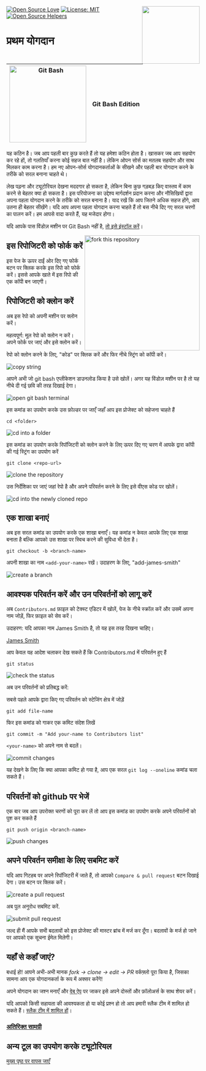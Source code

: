 [![Open Source Love](https://badges.frapsoft.com/os/v1/open-source.svg?v=103)](https://github.com/ellerbrock/open-source-badges/)
[<img align="right" width="150" src="https://firstcontributions.github.io/assets/gui-tool-tutorials/github-desktop-old-version-tutorial/join-slack-team.png">](https://join.slack.com/t/firstcontributors/shared_invite/zt-1hg51qkgm-Xc7HxhsiPYNN3ofX2_I8FA)
[![License: MIT](https://img.shields.io/badge/License-MIT-green.svg)](https://opensource.org/licenses/MIT)
[![Open Source Helpers](https://www.codetriage.com/roshanjossey/first-contributions/badges/users.svg)](https://www.codetriage.com/roshanjossey/first-contributions)

# प्रथम योगदान

| <img alt="Git Bash" src="https://cdn.icon-icons.com/icons2/2699/PNG/512/git_scm_logo_icon_170096.png" width="200"> | Git Bash Edition |
| ------------------------------------------------------------------------------------------------------------------ | ---------------- |

यह कठिन है। जब आप पहली बार कुछ करते हैं तो यह हमेशा कठिन होता है। खासकर जब आप सहयोग कर रहे हों, तो गलतियाँ करना कोई सहज बात नहीं है। लेकिन ओपन सोर्स का मतलब सहयोग और साथ मिलकर काम करना है। हम नए ओपन-सोर्स योगदानकर्ताओं के सीखने और पहली बार योगदान करने के तरीके को सरल बनाना चाहते थे।

लेख पढ़ना और ट्यूटोरियल देखना मददगार हो सकता है, लेकिन बिना कुछ गड़बड़ किए वास्तव में काम करने से बेहतर क्या हो सकता है। इस परियोजना का उद्देश्य मार्गदर्शन प्रदान करना और नौसिखियों द्वारा अपना पहला योगदान करने के तरीके को सरल बनाना है। याद रखें कि आप जितने अधिक सहज होंगे, आप उतना ही बेहतर सीखेंगे। यदि आप अपना पहला योगदान करना चाहते हैं तो बस नीचे दिए गए सरल चरणों का पालन करें। हम आपसे वादा करते हैं, यह मजेदार होगा।

यदि आपके पास विंडोज़ मशीन पर Git Bash नहीं है, [तो इसे इंस्टॉल करें](https://git-scm.com/download/win)।

<img align="right" width="300" src="https://firstcontributions.github.io/assets/gui-tool-tutorials/github-desktop-tutorial/fork.png" alt="fork this repository" />

## इस रिपोजिटरी को फोर्क करें

इस पेज के ऊपर दाईं ओर दिए गए फोर्क बटन पर क्लिक करके इस रिपो को फोर्क करें।
इससे आपके खाते में इस रिपो की एक कॉपी बन जाएगी।

## रिपोजिटरी को क्लोन करें

अब इस रेपो को अपनी मशीन पर क्लोन करें।

महत्वपूर्ण: मूल रेपो को क्लोन न करें। अपने फोर्क पर जाएं और इसे क्लोन करें।

रेपो को क्लोन करने के लिए, "कोड" पर क्लिक करें और फिर नीचे स्ट्रिंग को कॉपी करें।

<img src="https://firstcontributions.github.io/assets/cli-tool-tutorials/git-bash-windows-tutorial/gb-clone-1.png" alt="copy string" />

आपने अभी जो git bash एप्लीकेशन डाउनलोड किया है उसे खोलें। अगर यह विंडोज़ मशीन पर है तो यह नीचे दी गई छवि की तरह दिखाई देगा।

<img src="https://firstcontributions.github.io/assets/cli-tool-tutorials/git-bash-windows-tutorial/gb-terminal-1.png" alt="open git bash terminal" />

इस कमांड का उपयोग करके उस फ़ोल्डर पर जाएँ जहाँ आप इस प्रोजेक्ट को सहेजना चाहते हैं

`cd <folder>`

<img src="https://firstcontributions.github.io/assets/cli-tool-tutorials/git-bash-windows-tutorial/gb-terminal-2.png" alt="cd into a folder" />

इस कमांड का उपयोग करके रिपॉजिटरी को क्लोन करने के लिए ऊपर दिए गए चरण में आपके द्वारा कॉपी की गई स्ट्रिंग का उपयोग करें

`git clone <repo-url>`

<img src="https://firstcontributions.github.io/assets/cli-tool-tutorials/git-bash-windows-tutorial/gb-clone-2.png" alt="clone the repository" />

उस निर्देशिका पर जाएं जहां रेपो है और अपने परिवर्तन करने के लिए इसे वीएस कोड पर खोलें।

<img src="https://firstcontributions.github.io/assets/cli-tool-tutorials/git-bash-windows-tutorial/gb-terminal-3.png" alt="cd into the newly cloned repo" />

## एक शाखा बनाएं

अब इस सरल कमांड का उपयोग करके एक शाखा बनाएँ। यह कमांड न केवल आपके लिए एक शाखा बनाता है बल्कि आपको उस शाखा पर स्विच करने की सुविधा भी देता है।

```
git checkout -b <branch-name>
```

अपनी शाखा का नाम `<add-your-name>` रखें। उदाहरण के लिए, "add-james-smith"

<img src="https://firstcontributions.github.io/assets/cli-tool-tutorials/git-bash-windows-tutorial/gb-branch.png" alt="create a branch" />

## आवश्यक परिवर्तन करें और उन परिवर्तनों को लागू करें

अब `Contributors.md` फ़ाइल को टेक्स्ट एडिटर में खोलें, पेज के नीचे स्क्रॉल करें और उसमें अपना नाम जोड़ें, फिर फ़ाइल को सेव करें।

उदाहरण: यदि आपका नाम James Smith है, तो यह इस तरह दिखना चाहिए।

[James Smith](https://github.com/jamessmith)

आप केवल यह आदेश चलाकर देख सकते हैं कि Contributors.md में परिवर्तन हुए हैं

`git status`

<img src="https://firstcontributions.github.io/assets/cli-tool-tutorials/git-bash-windows-tutorial/gb-status.png" alt="check the status" />

अब उन परिवर्तनों को प्रतिबद्ध करें:

सबसे पहले आपके द्वारा किए गए परिवर्तन को स्टेजिंग क्षेत्र में जोड़ें

`git add file-name`

फिर इस कमांड को गाकर एक कमिट संदेश लिखें

`git commit -m "Add your-name to Contributors list"`

`<your-name>` को अपने नाम से बदलें।

<img src="https://firstcontributions.github.io/assets/cli-tool-tutorials/git-bash-windows-tutorial/gb-commit.png" alt="commit changes" />

यह देखने के लिए कि क्या आपका कमिट हो गया है, आप एक सरल `git log --oneline` कमांड चला सकते हैं।

## परिवर्तनों को github पर भेजें

एक बार जब आप उपरोक्त चरणों को पूरा कर लें तो आप इस कमांड का उपयोग करके अपने परिवर्तनों को पुश कर सकते हैं

`git push origin <branch-name>`

<img src="https://firstcontributions.github.io/assets/cli-tool-tutorials/git-bash-windows-tutorial/gb-push.png" alt="push changes" />

## अपने परिवर्तन समीक्षा के लिए सबमिट करें

यदि आप गिटहब पर अपने रिपॉजिटरी में जाते हैं, तो आपको `Compare & pull request` बटन दिखाई देगा। उस बटन पर क्लिक करें।

<img src="https://firstcontributions.github.io/assets/gui-tool-tutorials/github-desktop-tutorial/compare-and-pull.png" alt="create a pull request" />

अब पुल अनुरोध सबमिट करें.

<img src="https://firstcontributions.github.io/assets/gui-tool-tutorials/github-desktop-tutorial/submit-pull-request.png" alt="submit pull request" />

जल्द ही मैं आपके सभी बदलावों को इस प्रोजेक्ट की मास्टर ब्रांच में मर्ज कर दूँगा। बदलावों के मर्ज हो जाने पर आपको एक सूचना ईमेल मिलेगी।

## यहाँ से कहाँ जाएं?

बधाई हो! आपने अभी-अभी मानक _fork -> clone -> edit -> PR_ वर्कफ़्लो पूरा किया है, जिसका सामना आप एक योगदानकर्ता के रूप में अक्सर करेंगे!

अपने योगदान का जश्न मनाएँ और [वेब ऐप](https://firstcontributions.github.io#social-share) पर जाकर इसे अपने दोस्तों और फ़ॉलोअर्स के साथ शेयर करें।

यदि आपको किसी सहायता की आवश्यकता हो या कोई प्रश्न हो तो आप हमारी स्लैक टीम में शामिल हो सकते हैं। [स्लैक टीम में शामिल हों](https://join.slack.com/t/firstcontributors/shared_invite/zt-1hg51qkgm-Xc7HxhsiPYNN3ofX2_I8FA)।

### [अतिरिक्त सामग्री](../additional-material/git_workflow_scenarios/additional-material.md)

## अन्य टूल का उपयोग करके ट्यूटोरियल

[मुख्य पृष्ठ पर वापस जाएँ](https://github.com/firstcontributions/first-contributions#tutorials-using-other-tools)